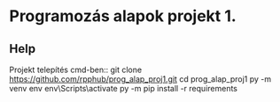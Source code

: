 # Programozás alapok projekt 1.
## Help
Projekt telepítés cmd-ben::
git clone https://github.com/rpphub/prog_alap_proj1.git
cd prog_alap_proj1
py -m venv env
env\Scripts\activate
py -m pip install -r requirements
